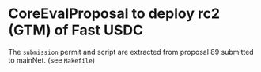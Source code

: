 # CoreEvalProposal to deploy rc2 (GTM) of Fast USDC

The `submission` permit and script are extracted from proposal 89 submitted to
mainNet. (see `Makefile`)
